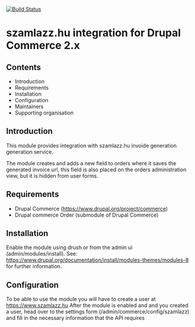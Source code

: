 [![Build Status](https://travis-ci.org/brainsum/commerce_szamlazz.svg?branch=master)](https://travis-ci.org/brainsum/commerce_szamlazz)

# szamlazz.hu integration for Drupal Commerce 2.x

## Contents

 * Introduction
 * Requirements
 * Installation
 * Configuration
 * Maintainers
 * Supporting organisation

## Introduction
	
This module provides integration with szamlazz.hu invoide generation generation service.

The module creates and adds a new field to orders where it saves the generated invoice url, this field is also placed on the orders administration view, but it is hidden from user forms.

## Requirements
	
* Drupal Commerce (https://www.drupal.org/project/commerce)
* Drupal commerce Order (submodule of Drupal Commerce)

## Installation

Enable the module using drush or from the admin ui (admin/modules/install).
See: https://www.drupal.org/documentation/install/modules-themes/modules-8 for further information.


## Configuration

To be able to use the module you will have to create a user at https://www.szamlazz.hu
After the module is enabled and and you created a user, head over to the settings form (/admin/commerce/config/szamlazz) and fill in the necessary information that the API requires

